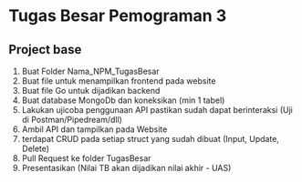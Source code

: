 # Tugas Besar Pemograman 3

## Project base

1. Buat Folder Nama_NPM_TugasBesar
2. Buat file untuk menampilkan frontend pada website
3. Buat file Go untuk dijadikan backend
4. Buat database MongoDb dan koneksikan (min 1 tabel)
5. Lakukan ujicoba penggunaan API pastikan sudah dapat berinteraksi (Uji di Postman/Pipedream/dll)
6. Ambil API dan tampilkan pada Website
7. terdapat CRUD pada setiap struct yang sudah dibuat (Input, Update, Delete)
8. Pull Request ke folder TugasBesar
9. Presentasikan (Nilai TB akan dijadikan nilai akhir - UAS)

